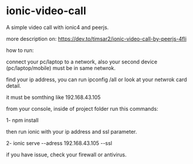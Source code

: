 # ionic-video-call
A simple video call with ionic4 and peerjs.

more description on: https://dev.to/timsar2/ionic-video-call-by-peerjs-4fli

how to run:

connect your pc/laptop to a network, also your second device (pc/laptop/mobile) must be in same netwrok.

find your ip address, you can run ipconfig /all or look at your netwrok card detail.

it must be somthing like 192.168.43.105

from your console, inside of project folder run this commands:

1- npm install

then run ionic with your ip address<your machin ip address> and ssl parameter.
  
2- ionic serve --adress 192.168.43.105 --ssl

if you have issue, check your firewall or antivirus.
